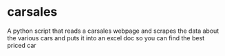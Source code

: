 # carsales
A python script that reads a carsales webpage and scrapes the data about the various cars and puts it into an excel doc so you can find the best priced car
